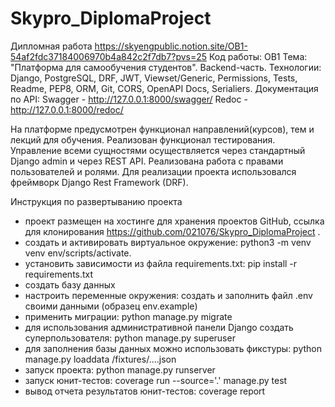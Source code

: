 # Skypro_DiplomaProject

Дипломная работа https://skyengpublic.notion.site/OB1-54af2fdc37184006970b4a842c2f7db7?pvs=25
Код работы: OB1
Тема: "Платформа для самообучения студентов". 
Backend-часть.
Технологии: Django, PostgreSQL, DRF, JWT, Viewset/Generic, Permissions, Tests, Readme, PEP8, ORM, Git, CORS, OpenAPI
Docs, Serialiers.
Документация по API:
Swagger - http://127.0.0.1:8000/swagger/
Redoc - http://127.0.0.1:8000/redoc/

На платформе предусмотрен функционал направлений(курсов), тем и лекций для обучения. Реализован функционал тестирования.
Управление всеми сущностями осуществляется через стандартный Django admin и через REST API. Реализована работа с правами
пользователей и ролями. Для реализации проекта использовался фреймворк Django Rest Framework (DRF).

Инструкция по развертыванию проекта
- проект размещен на хостинге для хранения проектов GitHub, ссылка для клонирования https://github.com/021076/Skypro_DiplomaProject .
- создать и активировать виртуальное окружение: python3 -m venv venv env/scripts/activate.
- установить зависимости из файла requirements.txt: pip install -r requirements.txt
- создать базу данных
- настроить переменные окружения: создать и заполнить файл .env своими данными (образец env.example)
- применить миграции: python manage.py migrate
- для использования административной панели Django создать суперпользователя: python manage.py superuser
- для заполнения базы данных можно использовать фикстуры: python manage.py loaddata /fixtures/....json
- запуск проекта: python manage.py runserver
- запуск юнит-тестов: coverage run --source='.' manage.py test
- вывод отчета результатов юнит-тестов: coverage report



